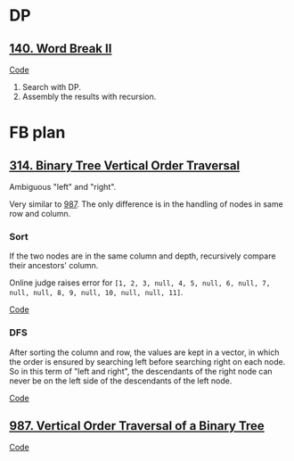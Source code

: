# DP

## [140. Word Break II](https://leetcode.com/problems/word-break-ii/)

[Code](../src/140.word-break-ii.cpp)

1. Search with DP.
2. Assembly the results with recursion.

# FB plan

## [314. Binary Tree Vertical Order Traversal](https://leetcode.com/problems/binary-tree-vertical-order-traversal/)

Ambiguous "left" and "right".

Very similar to [987](#987-vertical-order-traversal-of-a-binary-tree). The only difference is in the handling of nodes in same row and column.


### Sort

If the two nodes are in the same column and depth, recursively compare their ancestors' column.

Online judge raises error for `[1, 2, 3, null, 4, 5, null, 6, null, 7, null, null, 8, 9, null, 10, null, null, 11]`.

[Code](../src/314.binary-tree-vertical-order-traversal_wrong-order.cpp)


### DFS

After sorting the column and row, the values are kept in a vector, in which the order is ensured by searching left before searching right on each node. So in this term of "left and right", the descendants of the right node can never be on the left side of the descendants of the left node.

[Code](../src/314.binary-tree-vertical-order-traversal.cpp)


## [987. Vertical Order Traversal of a Binary Tree](https://leetcode.com/problems/vertical-order-traversal-of-a-binary-tree/)

[Code](../src/987.vertical-order-traversal-of-a-binary-tree.cpp)
